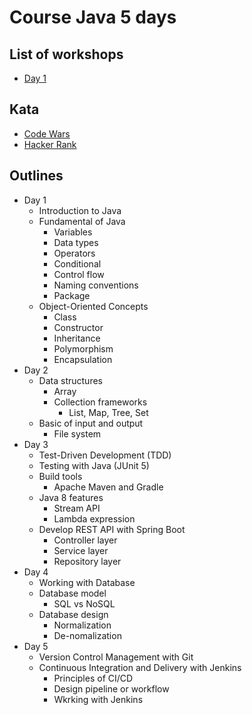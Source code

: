 # Course Java 5 days

## List of workshops
* [Day 1](https://github.com/up1/workshop-basic-day-01)


## Kata
* [Code Wars](https://www.codewars.com/)
* [Hacker Rank](https://www.hackerrank.com/)

## Outlines

* Day 1
  * Introduction to Java
  * Fundamental of Java
    * Variables
    * Data types
    * Operators
    * Conditional 
    * Control flow 
    * Naming conventions
    * Package
  * Object-Oriented Concepts
    * Class
    * Constructor
    * Inheritance
    * Polymorphism
    * Encapsulation 
* Day 2
    * Data structures
      * Array
      * Collection frameworks
        * List, Map, Tree, Set 
    * Basic of input and output
      * File system 
* Day 3
    * Test-Driven Development (TDD)
    * Testing with Java (JUnit 5)
    * Build tools
      * Apache Maven and Gradle
    * Java 8 features
      * Stream API
      * Lambda expression
    * Develop REST API with Spring Boot
      * Controller layer
      * Service layer
      * Repository layer
* Day 4
    * Working with Database
    * Database model
      * SQL vs NoSQL
    * Database design
      * Normalization
      * De-nomalization
* Day 5
    * Version Control Management with Git
    * Continuous Integration and Delivery with Jenkins
      * Principles of CI/CD
      * Design pipeline or workflow
      * Wkrking with Jenkins
      
